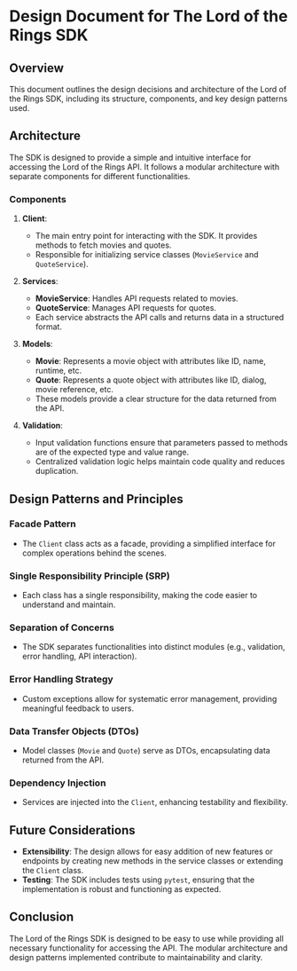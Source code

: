 # Design Document for The Lord of the Rings SDK

## Overview

This document outlines the design decisions and architecture of the Lord of the Rings SDK, including its structure, components, and key design patterns used.

## Architecture

The SDK is designed to provide a simple and intuitive interface for accessing the Lord of the Rings API. It follows a modular architecture with separate components for different functionalities.

### Components

1. **Client**:
   - The main entry point for interacting with the SDK. It provides methods to fetch movies and quotes.
   - Responsible for initializing service classes (`MovieService` and `QuoteService`).

2. **Services**:
   - **MovieService**: Handles API requests related to movies.
   - **QuoteService**: Manages API requests for quotes.
   - Each service abstracts the API calls and returns data in a structured format.

3. **Models**:
   - **Movie**: Represents a movie object with attributes like ID, name, runtime, etc.
   - **Quote**: Represents a quote object with attributes like ID, dialog, movie reference, etc.
   - These models provide a clear structure for the data returned from the API.

4. **Validation**:
   - Input validation functions ensure that parameters passed to methods are of the expected type and value range.
   - Centralized validation logic helps maintain code quality and reduces duplication.

## Design Patterns and Principles

### Facade Pattern
- The `Client` class acts as a facade, providing a simplified interface for complex operations behind the scenes.

### Single Responsibility Principle (SRP)
- Each class has a single responsibility, making the code easier to understand and maintain.

### Separation of Concerns
- The SDK separates functionalities into distinct modules (e.g., validation, error handling, API interaction).

### Error Handling Strategy
- Custom exceptions allow for systematic error management, providing meaningful feedback to users.

### Data Transfer Objects (DTOs)
- Model classes (`Movie` and `Quote`) serve as DTOs, encapsulating data returned from the API.

### Dependency Injection
- Services are injected into the `Client`, enhancing testability and flexibility.

## Future Considerations

- **Extensibility**: The design allows for easy addition of new features or endpoints by creating new methods in the service classes or extending the `Client` class.
- **Testing**: The SDK includes tests using `pytest`, ensuring that the implementation is robust and functioning as expected.

## Conclusion

The Lord of the Rings SDK is designed to be easy to use while providing all necessary functionality for accessing the API. The modular architecture and design patterns implemented contribute to maintainability and clarity.

